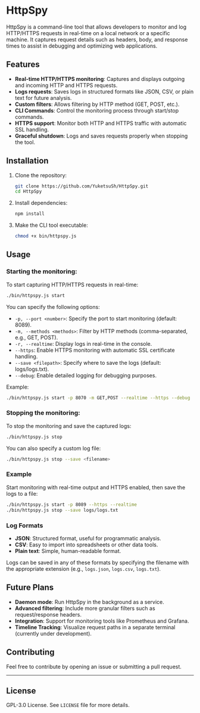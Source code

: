 # HttpSpy

HttpSpy is a command-line tool that allows developers to monitor and log HTTP/HTTPS requests in real-time on a local network or a specific machine. It captures request details such as headers, body, and response times to assist in debugging and optimizing web applications.

## Features

- **Real-time HTTP/HTTPS monitoring**: Captures and displays outgoing and incoming HTTP and HTTPS requests.
- **Logs requests**: Saves logs in structured formats like JSON, CSV, or plain text for future analysis.
- **Custom filters**: Allows filtering by HTTP method (GET, POST, etc.).
- **CLI Commands**: Control the monitoring process through start/stop commands.
- **HTTPS support**: Monitor both HTTP and HTTPS traffic with automatic SSL handling.
- **Graceful shutdown**: Logs and saves requests properly when stopping the tool.

## Installation

1. Clone the repository:
    ```bash
    git clone https://github.com/YuketsuSh/HttpSpy.git
    cd HttpSpy
    ```

2. Install dependencies:
    ```bash
    npm install
    ```

3. Make the CLI tool executable:
    ```bash
    chmod +x bin/httpspy.js
    ```

## Usage

### Starting the monitoring:

To start capturing HTTP/HTTPS requests in real-time:
```bash
./bin/httpspy.js start
```

You can specify the following options:

- `-p, --port <number>`: Specify the port to start monitoring (default: 8089).
- `-m, --methods <methods>`: Filter by HTTP methods (comma-separated, e.g., GET, POST).
- `-r, --realtime`: Display logs in real-time in the console.
- `--https`: Enable HTTPS monitoring with automatic SSL certificate handling.
- `--save <filepath>`: Specify where to save the logs (default: logs/logs.txt).
- `--debug`: Enable detailed logging for debugging purposes.

Example:
```bash
./bin/httpspy.js start -p 8070 -m GET,POST --realtime --https --debug
```

### Stopping the monitoring:

To stop the monitoring and save the captured logs:
```bash
./bin/httpspy.js stop
```

You can also specify a custom log file:
```bash
./bin/httpspy.js stop --save <filename>
```

### Example

Start monitoring with real-time output and HTTPS enabled, then save the logs to a file:
```bash
./bin/httpspy.js start -p 8089 --https --realtime
./bin/httpspy.js stop --save logs/logs.txt
```

### Log Formats

- **JSON**: Structured format, useful for programmatic analysis.
- **CSV**: Easy to import into spreadsheets or other data tools.
- **Plain text**: Simple, human-readable format.

Logs can be saved in any of these formats by specifying the filename with the appropriate extension (e.g., `logs.json`, `logs.csv`, `logs.txt`).

## Future Plans

- **Daemon mode**: Run HttpSpy in the background as a service.
- **Advanced filtering**: Include more granular filters such as request/response headers.
- **Integration**: Support for monitoring tools like Prometheus and Grafana.
- **Timeline Tracking**: Visualize request paths in a separate terminal (currently under development).

## Contributing

Feel free to contribute by opening an issue or submitting a pull request.

---

## License

GPL-3.0 License. See `LICENSE` file for more details.